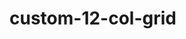 # custom-12-col-grid

<!-- headings
paragraphs
text colors
background colors
text color shades
bg color shades
font weights
padding
margin
-->
